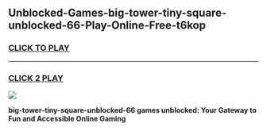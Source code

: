 
## Unblocked-Games-big-tower-tiny-square-unblocked-66-Play-Online-Free-t6kop
<h3>
<a href="https://premium76.site?title=big-tower-tiny-square-unblocked-66&ref=26A">CLICK TO PLAY</a></h3>
<hr>

<h3>
<a href="https://premium76.site?title=big-tower-tiny-square-unblocked-66&ref=26A">CLICK 2 PLAY</a>
  
</h3>

<a href="https://premium76.site?title=big-tower-tiny-square-unblocked-66&ref=26A"><img src="https://clearcache.store/games.png"></a>


**big-tower-tiny-square-unblocked-66 games unblocked: Your Gateway to Fun and Accessible Online Gaming**
